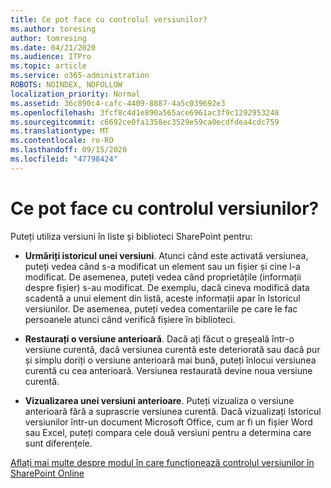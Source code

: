 ```yaml
---
title: Ce pot face cu controlul versiunilor?
ms.author: toresing
author: tomresing
ms.date: 04/21/2020
ms.audience: ITPro
ms.topic: article
ms.service: o365-administration
ROBOTS: NOINDEX, NOFOLLOW
localization_priority: Normal
ms.assetid: 36c890c4-cafc-4409-8887-4a5c039692e3
ms.openlocfilehash: 3fcf8c4d1e890a565ace6961ac3f9c1292953248
ms.sourcegitcommit: c6692ce0fa1358ec3529e59ca0ecdfdea4cdc759
ms.translationtype: MT
ms.contentlocale: ro-RO
ms.lasthandoff: 09/15/2020
ms.locfileid: "47798424"
---
```

# <a name="what-can-i-do-with-versioning"></a>Ce pot face cu controlul versiunilor?

Puteți utiliza versiuni în liste și biblioteci SharePoint pentru:
  
- **Urmăriți istoricul unei versiuni**. Atunci când este activată versiunea, puteți vedea când s-a modificat un element sau un fișier și cine l-a modificat. De asemenea, puteți vedea când proprietățile (informații despre fișier) s-au modificat. De exemplu, dacă cineva modifică data scadentă a unui element din listă, aceste informații apar în Istoricul versiunilor. De asemenea, puteți vedea comentariile pe care le fac persoanele atunci când verifică fișiere în biblioteci. 
    
- **Restaurați o versiune anterioară**. Dacă ați făcut o greșeală într-o versiune curentă, dacă versiunea curentă este deteriorată sau dacă pur și simplu doriți o versiune anterioară mai bună, puteți înlocui versiunea curentă cu cea anterioară. Versiunea restaurată devine noua versiune curentă. 
    
- **Vizualizarea unei versiuni anterioare**. Puteți vizualiza o versiune anterioară fără a suprascrie versiunea curentă. Dacă vizualizați Istoricul versiunilor într-un document Microsoft Office, cum ar fi un fișier Word sau Excel, puteți compara cele două versiuni pentru a determina care sunt diferențele. 
    
[Aflați mai multe despre modul în care funcționează controlul versiunilor în SharePoint Online](https://go.microsoft.com/fwlink/?linkid=875710)
  

